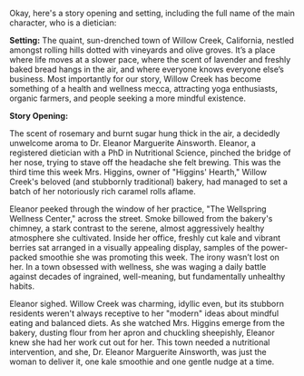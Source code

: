 Okay, here's a story opening and setting, including the full name of the main character, who is a dietician:

**Setting:** The quaint, sun-drenched town of Willow Creek, California, nestled amongst rolling hills dotted with vineyards and olive groves. It’s a place where life moves at a slower pace, where the scent of lavender and freshly baked bread hangs in the air, and where everyone knows everyone else’s business. Most importantly for our story, Willow Creek has become something of a health and wellness mecca, attracting yoga enthusiasts, organic farmers, and people seeking a more mindful existence.

**Story Opening:**

The scent of rosemary and burnt sugar hung thick in the air, a decidedly unwelcome aroma to Dr. Eleanor Marguerite Ainsworth. Eleanor, a registered dietician with a PhD in Nutritional Science, pinched the bridge of her nose, trying to stave off the headache she felt brewing. This was the third time this week Mrs. Higgins, owner of "Higgins' Hearth," Willow Creek's beloved (and stubbornly traditional) bakery, had managed to set a batch of her notoriously rich caramel rolls aflame.

Eleanor peeked through the window of her practice, "The Wellspring Wellness Center," across the street. Smoke billowed from the bakery's chimney, a stark contrast to the serene, almost aggressively healthy atmosphere she cultivated. Inside her office, freshly cut kale and vibrant berries sat arranged in a visually appealing display, samples of the power-packed smoothie she was promoting this week. The irony wasn’t lost on her. In a town obsessed with wellness, she was waging a daily battle against decades of ingrained, well-meaning, but fundamentally unhealthy habits.

Eleanor sighed. Willow Creek was charming, idyllic even, but its stubborn residents weren't always receptive to her "modern" ideas about mindful eating and balanced diets. As she watched Mrs. Higgins emerge from the bakery, dusting flour from her apron and chuckling sheepishly, Eleanor knew she had her work cut out for her. This town needed a nutritional intervention, and she, Dr. Eleanor Marguerite Ainsworth, was just the woman to deliver it, one kale smoothie and one gentle nudge at a time.

